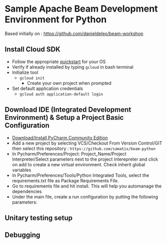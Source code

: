 # Sample Apache Beam Development Environment for Python
Based initially on : https://github.com/danieldeleo/beam-workshop 


## Install Cloud SDK
* Follow the appropriate [quickstart](https://cloud.google.com/sdk/docs/quickstarts) for your OS
* Verify if already installed by typing `gcloud` in bash terminal 
* Initialize tool
  * `gcloud init`
    * Create your own project when prompted
* Set default application credentials
  * `gcloud auth application-default login`

## Download IDE (Integrated Development Environment) & Setup a Project Basic Configuration
* [Download/Install PyCharm Community Edition](https://www.jetbrains.com/pycharm/download)
* Add a new project by selecting VCS/Checkout From Version Control/GIT then select this repository : 
`https://github.com/samatix/beam-python`
* In Pycharm/Preferences/Project: Project_Name/Project Interpreter/Select parameters next to the project interepreter and click on add to create a new virtual environment. Check inherit global variables
* In Pycharm/Preferences/Tools/Python Integrated Tools, select the requirements.txt file as Package Requirements File. 
* Go to requirements file and hit install. This will help you automanage the dependencies 
* Under the main file, create a run configuration by putting the following parameters:

## Unitary testing setup 

## Debugging 
